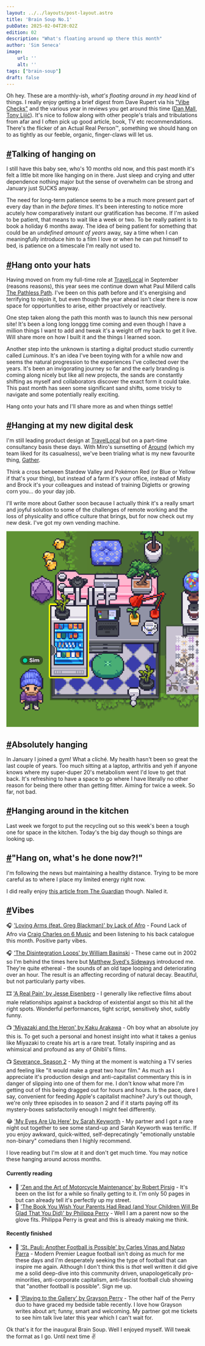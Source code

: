 ```yaml
---
layout: ../../layouts/post-layout.astro
title: 'Brain Soup No.1'
pubDate: 2025-02-04T20:02Z
edition: 02
description: "What's floating around up there this month"
author: 'Sim Seneca'
image:
    url: ''
    alt: ''
tags: ["brain-soup"]
draft: false
---
```


Oh hey. These are a monthly-ish, _what's floating around in my head_ kind of things. I really enjoy getting a brief digest from Dave Rupert via his ["Vibe Checks"](https://daverupert.com/tag/vibecheck/) and the various year in reviews you get around this time ([Dan Mall](https://danmall.com/posts/2024-year-in-review/), [Tony Lijić](https://www.toni.li/blog/2024_in_review])). It's nice to follow along with other people's trials and tribulations from afar and I often pick up good article, book, TV etc recommendations. There's the flicker of an Actual Real Person™, something we should hang on to as tightly as our feeble, organic, finger-claws will let us.

## <a href="#talking-of-hanging-on">#</a>Talking of hanging on
I still have this baby see, who's 10 months old now, and this past month it's felt a little bit more like hanging on in there. Just sleep and crying and utter dependence nothing major but the sense of overwhelm can be strong and January just SUCKS anyway.

The need for long-term patience seems to be a much more present part of every day than in _the before times_. It's been interesting to notice more acutely how comparatively instant our gratification has become. If I'm asked to be patient, that means to wait like a week or two. To be really patient is to book a holiday 6 months away. The idea of being patient for something that could be an _undefined amount of years_ away, say a time when I can meaningfully introduce him to a film I love or when he can put himself to bed, is patience on a timescale I'm really not used to.

## <a href="#hang-onto-your-hats">#</a>Hang onto your hats
Having moved on from my full-time role at [TravelLocal](https://www.travellocal.com/en) in September (reasons reasons), this year sees me continue down what Paul Millerd calls [The Pathless Path](https://pathlesspath.com/). I've been on this path before and it's energising and terrifying to rejoin it, but even though the year ahead isn't clear there is now space for opportunities to arise, either proactively or reactively.

One step taken along the path this month was to launch this new personal site! It's been a long long longgg time coming and even though I have a million things I want to add and tweak it's a weight off my back to get it live. Will share more on how I built it and the things I learned soon.

Another step into the unknown is starting a digital product studio currently called _Luminous_. It's an idea I've been toying with for a while now and seems the natural progression to the experiences I've collected over the years. It's been an invigorating journey so far and the early branding is coming along nicely but like all new projects, the sands are constantly shifting as myself and collaborators discover the exact form it could take. This past month has seen some significant sand shifts, some tricky to navigate and some potentially really exciting.

Hang onto your hats and I'll share more as and when things settle!

## <a href="#hanging-at-my-new-digital-desk">#</a>Hanging at my new digital desk
I'm still leading product design at [TravelLocal](https://www.travellocal.com/en) but on a part-time consultancy basis these days. With Miro's sunsetting of [Around](https://www.around.co/) (which my team liked for its casualness), we've been trialing what is my new favourite thing, [Gather](https://www.gather.town/).

Think a cross between Stardew Valley and Pokémon Red (or Blue or Yellow if that's your thing), but instead of a farm it's your office, instead of Misty and Brock it's your colleagues and instead of training Digletts or growing corn you... do your day job.

I'll write more about Gather soon because I actually think it's a really smart and joyful solution to some of the challenges of remote working and the loss of physicality and office culture that brings, but for now check out my new desk. I've got my own vending machine.

![My new digital desk](../../assets/images/new-gather-desk.png)

## <a href="#absolutely-hanging">#</a>Absolutely hanging
In January I joined a gym! What a cliché. My health hasn't been so great the last couple of years. Too much sitting at a laptop, arthritis and yeh if anyone knows where my super-duper 20's metabolism went I'd love to get that back. It's refreshing to have a space to go where I have literally no other reason for being there other than getting fitter. Aiming for twice a week. So far, not bad.

## <a href="#hanging-around-in-the-kitchen">#</a>Hanging around in the kitchen
Last week we forgot to put the recycling out so this week's been a tough one for space in the kitchen. Today's the big day though so things are looking up.

## <a href="#hang-on-whats-he-done-now">#</a>"Hang on, what's he done now?!"
I'm following the news but maintaining a healthy distance. Trying to be more careful as to where I place my limited energy right now.

I did really enjoy [this article from The Guardian](https://www.theguardian.com/commentisfree/2025/jan/16/i-knew-one-day-id-have-to-watch-powerful-men-burn-the-world-down-i-just-didnt-expect-them-to-be-such-losers) though. Nailed it.

## <a href="#vibes">#</a>Vibes

🎧 ['Loving Arms (feat. Greg Blackman)' by Lack of Afro](https://lackofafro.bandcamp.com/track/loving-arms-feat-greg-blackman) - Found Lack of Afro via [Craig Charles on 6 Music](https://www.bbc.co.uk/programmes/m000h9wt) and been listening to his back catalogue this month. Positive party vibes.

🎧 ['The Disintegration Loops' by William Basinski](https://williambasinski.bandcamp.com/album/the-disintegration-loops) - These came out in 2002 so I'm behind the times here but [Matthew Syed's Sideways](https://www.bbc.co.uk/programmes/m0027ctg) introduced me. They're quite ethereal - the sounds of an old tape looping and deteriorating over an hour. The result is an affecting recording of natural decay. Beautiful, but not particularly party vibes.

🎞️ ['A Real Pain' by Jesse Eisenberg](https://letterboxd.com/film/a-real-pain/) - I generally like reflective films about male relationships against a backdrop of existential angst so this hit all the right spots. Wonderful performances, tight script, sensitively shot, subtly funny.

📺 ['Miyazaki and the Heron' by Kaku Arakawa](https://letterboxd.com/film/hayao-miyazaki-and-the-heron/) - Oh boy what an absolute joy this is. To get such a personal and honest insight into what it takes a genius like Miyazaki to create his art is a rare treat. Totally inspiring and as whimsical and profound as any of Ghibli's films.

📺 [Severance, Season 2](https://tv.apple.com/gb/show/severance/umc.cmc.1srk2goyh2q2zdxcx605w8vtx) - My thing at the moment is watching a TV series and feeling like "it would make a great two hour film." As much as I appreciate it's production design and anti-capitalist commentary this is in danger of slipping into one of them for me. I don't know what more I'm getting out of this being dragged out for hours and hours. Is the pace, dare I say, convenient for feeding Apple's capitalist machine? Jury's out though, we're only three episodes in to season 2 and if it starts paying off its mystery-boxes satisfactorily enough I might feel differently.

😂 ['My Eyes Are Up Here' by Sarah Keyworth](https://www.sarahkeyworth.co.uk/) - My partner and I got a rare night out together to see some stand-up and Sarah Keyworth was terrific. If you enjoy awkward, quick-witted, self-deprecatingly "emotionally unstable non-binary" comedians then I highly recommend.

I love reading but I'm slow at it and don't get much time. You may notice these hanging around across months.

#### Currently reading
- 📖 ['Zen and the Art of Motorcycle Maintenance' by Robert Pirsig](https://uk.bookshop.org/p/books/zen-and-the-art-of-motorcycle-maintenance-40th-anniversary-edition-robert-pirsig/2223205) - It's been on the list for a while so finally getting to it. I'm only 50 pages in but can already tell it's perfectly up my street.
- 📖 ['The Book You Wish Your Parents Had Read (and Your Children Will Be Glad That You Did)' by Philippa Perry](https://uk.bookshop.org/p/books/the-book-you-wish-your-parents-had-read-and-your-children-will-be-glad-that-you-did-the-1-sunday-times-bestseller-philippa-perry/405274?ean=9780241251027) - Well I am a parent now so the glove fits. Philippa Perry is great and this is already making me think.

#### Recently finished
- 📖 ['St. Pauli: Another Football is Possible' by Carles Vinas and Natxo Parra](https://uk.bookshop.org/p/books/st-pauli-another-football-is-possible-carles-vinas/1461369?ean=9780745340906) - Modern Premier League football isn't doing as much for me these days and I'm desperately seeking the type of football that can inspire me again. Although I don't think this is _that_ well written it did give me a solid deep-dive into this community driven, unapologetically pro-minorities, anti-corporate capitalism, anti-fascist football club showing that "another football is possible". Sign me up.

- 📖 ['Playing to the Gallery' by Grayson Perry](https://uk.bookshop.org/p/books/playing-to-the-gallery-helping-contemporary-art-in-its-struggle-to-be-understood-grayson-perry/665173?ean=9780141979618) - The other half of the Perry duo to have graced my bedside table recently. I love how Grayson writes about art; funny, smart and welcoming. My partner got me tickets to see him talk live later this year which I can't wait for.

Ok that's it for the inaugural Brain Soup. Well I enjoyed myself. Will tweak the format as I go. Until next time ✌️